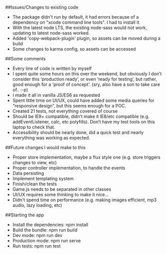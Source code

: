 ##Issues/Changes to existing code
- The package didn't run by default, it had errors because of a dependency on "xcode command line tools". I had to install it.
- With the latest node LTS, the existing node-sass would not work, updating to latest node-sass worked.
- Added 'copy-webpack-plugin' plugin, so assets can be moved during a build
- Some changes to karma config, so assets can be accessed

##Some comments
- Every line of code is written by myself
- I spent quite some hours on this over the weekend, but obviously I don’t consider this ‘production ready’, or even ‘ready for testing’, but rather, good enough for a 'proof of concept'. (sry, also have a son to take care of.. :-p)
- I made it all in vanilla JS/ES6 as requested
- Spent little time on UI/UX, could have added some media queries for “responsive design”, but this seems enough for a POC.
- Created 21 tests, not everything covered of course
- Should be IE9+ compatible, didn’t make it IE8/etc compatible (e.g. addEventListener, calc, etc polyfills). Don’t have my test tools on this laptop to check that.
- Accessibility should be nearly done, did a quick test and nearly everything was working as expected.

##Future changes I would make to this
- Proper store implementation, maybe a flux style one (e.g. store triggers changes to view, etc)
- Proper controller implementation, to handle the events
- Data persisting
- Implement templating system
- Finish/clean the tests
- Game.js needs to be separated in other classes
- UI/UX requires some thinking to make it nice...
- Didn't spend time on performance (e.g. making images efficient, mp3 audio, lazy loading, etc)

##Starting the app
- Install the dependencies: npm install
- Build the bundle: npm run build
- Dev mode: npm run dev
- Production mode: npm run serve
- Run tests: npm run test
